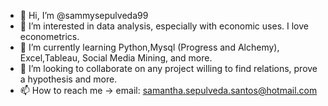 - 👋 Hi, I’m @sammysepulveda99
- 👀 I’m interested in data analysis, especially with economic uses. I love econometrics.
- 🌱 I’m currently learning Python,Mysql (Progress and Alchemy), Excel,Tableau, Social Media Mining, and more.
- 💞️ I’m looking to collaborate on any project willing to find relations, prove a hypothesis and more.
- 📫 How to reach me -> email: samantha.sepulveda.santos@hotmail.com

<!---
sammysepulveda99/sammysepulveda99 is a ✨ special ✨ repository because its `README.md` (this file) appears on your GitHub profile.
You can click the Preview link to take a look at your changes.
--->
